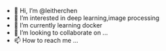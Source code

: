 - 👋 Hi, I’m @leitherchen
- 👀 I’m interested in deep learning,image processing
- 🌱 I’m currently learning docker
- 💞️ I’m looking to collaborate on ...
- 📫 How to reach me ...

<!---
leitherchen/leitherchen is a ✨ special ✨ repository because its `README.md` (this file) appears on your GitHub profile.
You can click the Preview link to take a look at your changes.
--->
